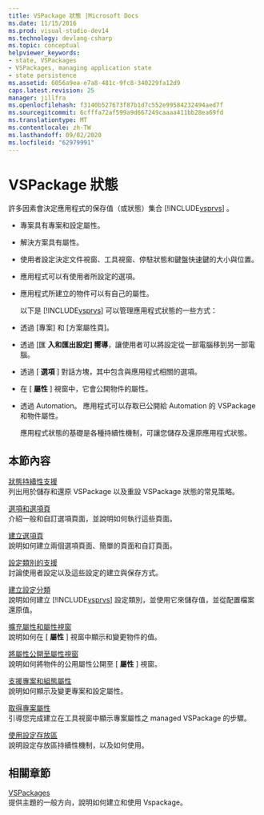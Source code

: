 ```yaml
---
title: VSPackage 狀態 |Microsoft Docs
ms.date: 11/15/2016
ms.prod: visual-studio-dev14
ms.technology: devlang-csharp
ms.topic: conceptual
helpviewer_keywords:
- state, VSPackages
- VSPackages, managing application state
- state persistence
ms.assetid: 6056a9ea-e7a8-481c-9fc8-340229fa12d9
caps.latest.revision: 25
manager: jillfra
ms.openlocfilehash: f3140b527673f87b1d7c552e99584232494aed7f
ms.sourcegitcommit: 6cfffa72af599a9d667249caaaa411bb28ea69fd
ms.translationtype: MT
ms.contentlocale: zh-TW
ms.lasthandoff: 09/02/2020
ms.locfileid: "62979991"
---
```

# <a name="vspackage-state"></a>VSPackage 狀態
許多因素會決定應用程式的保存值（或狀態）集合 [!INCLUDE[vsprvs](../includes/vsprvs-md.md)] 。  
  
- 專案具有專案和設定屬性。  
  
- 解決方案具有屬性。  
  
- 使用者設定決定文件視窗、工具視窗、停駐狀態和鍵盤快速鍵的大小與位置。  
  
- 應用程式可以有使用者所設定的選項。  
  
- 應用程式所建立的物件可以有自己的屬性。  
  
  以下是 [!INCLUDE[vsprvs](../includes/vsprvs-md.md)] 可以管理應用程式狀態的一些方式：  
  
- 透過 [專案] 和 [方案屬性頁]。  
  
- 透過 [匯 **入和匯出設定] 嚮導**，讓使用者可以將設定從一部電腦移到另一部電腦。  
  
- 透過 [ **選項** ] 對話方塊，其中包含與應用程式相關的選項。  
  
- 在 [ **屬性** ] 視窗中，它會公開物件的屬性。  
  
- 透過 Automation。 應用程式可以存取已公開給 Automation 的 VSPackage 和物件屬性。  
  
  應用程式狀態的基礎是各種持續性機制，可讓您儲存及還原應用程式狀態。  
  
## <a name="in-this-section"></a>本節內容  
 [狀態持續性支援](../misc/support-for-state-persistence.md)  
 列出用於儲存和還原 VSPackage 以及重設 VSPackage 狀態的常見策略。  
  
 [選項和選項頁](../extensibility/internals/options-and-options-pages.md)  
 介紹一般和自訂選項頁面，並說明如何執行這些頁面。  
  
 [建立選項頁](../extensibility/creating-an-options-page.md)  
 說明如何建立兩個選項頁面、簡單的頁面和自訂頁面。  
  
 [設定類別的支援](../misc/support-for-settings-categories.md)  
 討論使用者設定以及這些設定的建立與保存方式。  
  
 [建立設定分類](../extensibility/creating-a-settings-category.md)  
 說明如何建立 [!INCLUDE[vsprvs](../includes/vsprvs-md.md)] 設定類別，並使用它來儲存值，並從配置檔案還原值。  
  
 [擴充屬性和屬性視窗](../extensibility/extending-properties-and-the-property-window.md)  
 說明如何在 [ **屬性** ] 視窗中顯示和變更物件的值。  
  
 [將屬性公開至屬性視窗](../extensibility/exposing-properties-to-the-properties-window.md)  
 說明如何將物件的公用屬性公開至 [ **屬性** ] 視窗。  
  
 [支援專案和組態屬性](../extensibility/internals/support-for-project-and-configuration-properties.md)  
 說明如何顯示及變更專案和設定屬性。  
  
 [取得專案屬性](../extensibility/getting-project-properties.md)  
 引導您完成建立在工具視窗中顯示專案屬性之 managed VSPackage 的步驟。  
  
 [使用設定存放區](../extensibility/using-the-settings-store.md)  
 說明設定存放區持續性機制，以及如何使用。  
  
## <a name="related-sections"></a>相關章節  
 [VSPackages](../extensibility/internals/vspackages.md)  
 提供主題的一般方向，說明如何建立和使用 Vspackage。